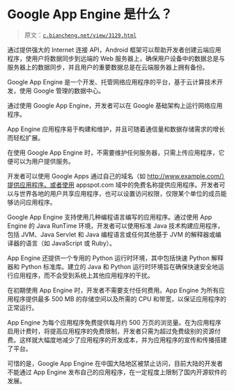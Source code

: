 # Google App Engine 是什么？

> 原文：[`c.biancheng.net/view/3129.html`](http://c.biancheng.net/view/3129.html)

通过提供强大的 Internet 连接 API，Android 框架可以帮助开发者创建云端应用程序，使用户将数据同步到远端的 Web 服务器上，确保用户设备中的数据总是与服务器上的数据同步，并且用户的重要数据总是在云端服务器上拥有备份。

Google App Engine 是一个开发、托管网络应用程序的平台，基于云计算技术开发，使用 Google 管理的数据中心。

通过使用 Google App Engine，开发者可以在 Google 基础架构上运行网络应用程序。

App Engine 应用程序易于构建和维护，并且可随着通信量和数据存储需求的增长而轻松扩展。

在使用 Google App Engine 时，不需要维护任何服务器，只需上传应用程序，它便可以为用户提供服务。

开发者可以使用 Google Apps 通过自己的域名（如 http://www.example.com/）提供应用程序。或者使用 appspot.com 域中的免费名称提供应用程序。开发者可以与世界各地的用户共享应用程序，也可以设置访问权限，仅限某个单位的成员能够访问应用程序。

Google App Engine 支持使用几种编程语言编写的应用程序。通过使用 App Engine 的 Java RunTime 环境，开发者可以使用标准 Java 技术构建应用程序，包括 JVM、Java Servlet 和 Java 编程语言或任何其他基于 JVM 的解释器或编译器的语言（如 JavaScript 或 Ruby）。

App Engine 还提供一个专用的 Python 运行时环境，其中包括快速 Python 解释器和 Python 标准库。建立的 Java 和 Python 运行时环境旨在确保快速安全地运行应用程序，而不会受到系统上其他应用程序的干扰。

在初期使用 App Engine 时，开发者不需要支付任何费用。App Engine 为所有应用程序提供最多 500 MB 的存储空间以及所需的 CPU 和带宽，以保证应用程序的正常运行。

App Engine 为每个应用程序免费提供每月约 500 万页的浏览量。在为应用程序启用计费时，将提高应用程序的免费限制，开发者只需为超过免费级别的资源付费。这样就大幅度地减少了应用程序的开发成本，并为应用程序的宣传和传播搭建了平台。

可惜的是，Google App Engine 在中国大陆地区被禁止访问，目前大陆的开发者不能通过 App Engine 发布自己的应用程序，在一定程度上限制了国内开源软件的发展。